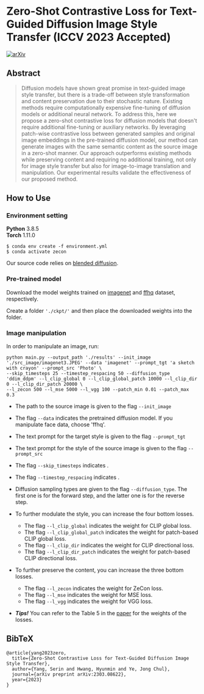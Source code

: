 # Zero-Shot Contrastive Loss for Text-Guided Diffusion Image Style Transfer (ICCV 2023 Accepted)

[![arXiv](https://img.shields.io/badge/arXiv-2303.08622-b31b1b.svg)](https://arxiv.org/abs/2303.08622)

## Abstract
> Diffusion models have shown great promise in text-guided image style transfer, but there is a trade-off between style transformation and content preservation due to their stochastic nature. Existing methods require computationally expensive fine-tuning of diffusion models or additional neural network. To address this, here we propose a zero-shot contrastive loss for diffusion models that doesn't require additional fine-tuning or auxiliary networks. By leveraging patch-wise contrastive loss between generated samples and original image embeddings in the pre-trained diffusion model, our method can generate images with the same semantic content as the source image in a zero-shot manner. Our approach outperforms existing methods while preserving content and requiring no additional training, not only for image style transfer but also for image-to-image translation and manipulation. Our experimental results validate the effectiveness of our proposed method.


## How to Use
### Environment setting
**Python** 3.8.5 \
**Torch** 1.11.0 
```
$ conda env create -f environment.yml
$ conda activate zecon
```
Our source code relies on [blended diffusion](https://github.com/omriav/blended-diffusion).

### Pre-trained model
Download the model weights trained on [imagenet](https://github.com/openai/guided-diffusion) and [ffhq](https://github.com/jychoi118/ilvr_adm) dataset, respectively.

Create a folder ```'./ckpt/'``` and then place the downloaded weights into the folder.

### Image manipulation
In order to manipulate an image, run:
```
python main.py --output_path './results' --init_image './src_image/imagenet3.JPEG' --data 'imagenet' --prompt_tgt 'a sketch with crayon' --prompt_src 'Photo' \
--skip_timesteps 25 --timestep_respacing 50 --diffusion_type 'ddim_ddpm' --l_clip_global 0 --l_clip_global_patch 10000 --l_clip_dir 0 --l_clip_dir_patch 20000 \
--l_zecon 500 --l_mse 5000 --l_vgg 100 --patch_min 0.01 --patch_max 0.3
```
+ The path to the source image is given to the flag ```--init_image```
+ The flag ```--data``` indicates the pretrained diffusion model. If you manipulate face data, choose 'ffhq'.
+ The text prompt for the target style is given to the flag ```--prompt_tgt```
+ The text prompt for the style of the source image is given to the flag ```--prompt_src```
+ The flag ```--skip_timesteps``` indicates .
+ The flag ```--timestep_respacing``` indicates .
+ Diffusion sampling types are given to the flag ```--diffusion_type```. The first one is for the forward step, and the latter one is for the reverse step.


+ To further modulate the style, you can increase the four bottom losses.
  + The flag ```--l_clip_global``` indicates the weight for CLIP global loss.
  + The flag ```--l_clip_global_patch``` indicates the weight for patch-based CLIP global loss.
  + The flag ```--l_clip_dir``` indicates the weight for CLIP directional loss.
  + The flag ```--l_clip_dir_patch``` indicates the weight for patch-based CLIP directional loss.
+ To further preserve the content, you can increase the three bottom losses.
  + The flag ```--l_zecon``` indicates the weight for ZeCon loss.
  + The flag ```--l_mse``` indicates the weight for MSE loss.
  + The flag ```--l_vgg``` indicates the weight for VGG loss.
+ ***Tips!*** You can refer to the Table 5 in the [paper](https://arxiv.org/pdf/2303.08622.pdf) for the weights of the losses.


## BibTeX

```
@article{yang2023zero,
  title={Zero-Shot Contrastive Loss for Text-Guided Diffusion Image Style Transfer},
  author={Yang, Serin and Hwang, Hyunmin and Ye, Jong Chul},
  journal={arXiv preprint arXiv:2303.08622},
  year={2023}
}
```
